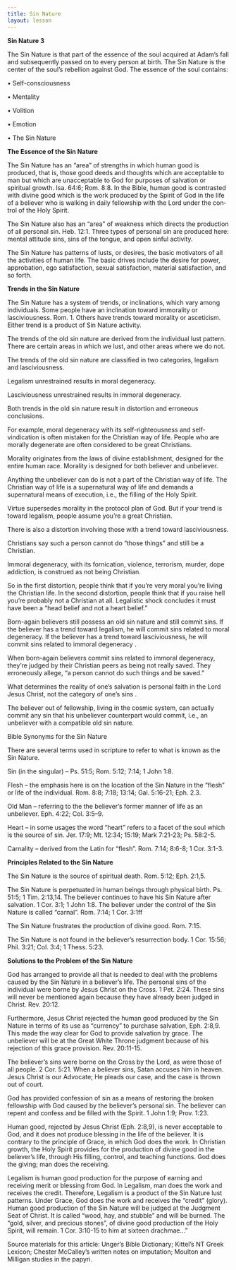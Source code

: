 ```yaml
---
title: Sin Nature
layout: lesson
---
```



**Sin Nature 3**

The Sin Nature is that part of the essence of the soul acquired at
Adam’s fall and subsequently passed on to every person at birth. The Sin
Nature is the center of the soul’s rebellion against God. The essence of
the soul contains:

• Self-consciousness

• Mentality

• Volition

• Emotion

• The Sin Nature

**The Essence of the Sin Nature**

The Sin Nature has an “area” of strengths in which human good is
produced, that is, those good deeds and thoughts which are ac­ceptable
to man but which are unacceptable to God for purposes of salvation or
spiritual growth. Isa. 64:6; Rom. 8:8. In the Bible, human good is
contrasted with divine good which is the work produced by the Spirit of
God in the life of a believer who is walking in daily fellowship with
the Lord under the con­trol of the Holy Spirit.

The Sin Nature also has an “area” of weakness which directs the
production of all personal sin. Heb. 12:1. Three types of per­sonal sin
are produced here: mental attitude sins, sins of the tongue, and open
sinful activ­ity.

The Sin Nature has patterns of lusts, or de­sires, the basic motivators
of all the activities of human life. The basic drives include the desire
for power, approbation, ego satisfac­tion, sexual satisfaction, material
satisfaction, and so forth.

**Trends in the Sin Nature**

The Sin Nature has a system of trends, or inclinations, which vary among
individuals. Some people have an inclination toward im­morality or
lasciviousness. Rom. 1. Others have trends toward morality or
asceticism. Either trend is a product of Sin Nature activ­ity.

The trends of the old sin nature are derived from the individual lust
pattern. There are cer­tain areas in which we lust, and other areas
where we do not.

The trends of the old sin nature are classi­fied in two categories,
legalism and lascivi­ousness.

Legalism unrestrained results in moral de­generacy.

Lasciviousness unrestrained results in im­moral degeneracy.

Both trends in the old sin nature result in distortion and erroneous
conclusions.

For example, moral degeneracy with its self-righteousness and
self-vindication is often mistaken for the Christian way of life. People
who are morally degenerate are often consid­ered to be great Christians.

Morality originates from the laws of divine establishment, designed for
the entire human race. Morality is designed for both believer and
unbeliever.

Anything the unbeliever can do is not a part of the Christian way of
life. The Christian way of life is a supernatural way of life and
demands a supernatural means of exe­cution, i.e., the filling of the
Holy Spirit.

Virtue supersedes morality in the protocol plan of God. But if your
trend is toward legal­ism, people assume you’re a great Christian.

There is also a distortion involving those with a trend toward
lasciviousness.

Christians say such a person cannot do “those things” and still be a
Christian.

Immoral degeneracy, with its fornication, violence, terrorism, murder,
dope addiction, is construed as not being Christian.

So in the first distortion, people think that if you’re very moral
you’re living the Christian life. In the second distortion, people think
that if you raise hell you’re probably not a Christian at all.
Legalistic shock concludes it must have been a “head belief and not a
heart belief.”

Born-again believers still possess an old sin nature and still commit
sins. If the be­liever has a trend toward legalism, he will commit sins
related to moral degeneracy. If the believer has a trend toward
lasciviousness, he will commit sins related to immoral degen­eracy .

When born-again believers commit sins re­lated to immoral degeneracy,
they’re judged by their Christian peers as being not really saved. They
erroneously allege, “a person cannot do such things and be saved.”

What determines the reality of one’s salva­tion is personal faith in the
Lord Jesus Christ, not the category of one’s sins .

The believer out of fellowship, living in the cosmic system, can
actually commit any sin that his unbeliever counterpart would commit,
i.e., an unbeliever with a compatible old sin nature.

Bible Synonyms for the Sin Nature

There are several terms used in scripture to refer to what is known as
the Sin Nature.

Sin (in the singular) – Ps. 51:5; Rom. 5:12; 7:14; 1 John 1:8.

Flesh – the emphasis here is on the location of the Sin Nature in the
“flesh” or life of the individual. Rom. 8:8; 7:18; 13:14; Gal. 5:16-21;
Eph. 2.3.

Old Man – referring to the the believer’s for­mer manner of life as an
unbeliever. Eph. 4:22; Col.   3:5–9.

Heart – in some usages the word “heart” refers to a facet of the soul
which is the source of sin. Jer. 17:9; Mt. 12:34; 15:19; Mark 7:21-23;
Ps. 58:2-5.

Carnality – derived from the Latin for “flesh”. Rom. 7:14; 8:6-8; 1 Cor.
3:1-3.

**Principles Related to the Sin Nature**

The Sin Nature is the source of spiritual death. Rom. 5:12; Eph. 2:1,5.

The Sin Nature is perpetuated in human beings through physical birth.
Ps. 51:5; 1 Tim. 2:13,14. The believer continues to have his Sin Nature
after salvation. 1 Cor. 3:1; 1 John 1:8. The believer under the con­trol
of the Sin Nature is called “carnal”. Rom. 7:14; 1 Cor. 3:1ff

The Sin Nature frustrates the production of divine good. Rom. 7:15.

The Sin Nature is not found in the believ­er’s resurrection body. 1 Cor.
15:56; Phil. 3:21; Col. 3:4; 1 Thess. 5:23.

**Solutions to the Problem of the Sin Nature**

God has arranged to provide all that is needed to deal with the problems
caused by the Sin Nature in a believer’s life. The per­sonal sins of the
individual were borne by Jesus Christ on the Cross. 1 Pet. 2:24. These
sins will never be mentioned again because they have already been judged
in Christ. Rev. 20:12.

Furthermore, Jesus Christ rejected the hu­man good produced by the Sin
Nature in terms of its use as “currency” to purchase salvation, Eph.
2:8,9. This made the way clear for God to provide salvation by grace.
The unbeliever will be at the Great White Throne judgment because of his
rejection of this grace provi­sion. Rev. 20:11-15.

The believer’s sins were borne on the Cross by the Lord, as were those
of all people. 2 Cor. 5:21. When a believer sins, Satan ac­cuses him in
heaven. Jesus Christ is our Advocate; He pleads our case, and the case
is thrown out of court.

God has provided confession of sin as a means of restoring the broken
fellowship with God caused by the believer’s personal sin. The believer
can repent and confess and be filled with the Spirit. 1 John 1:9;
Prov. 1:23.

Human good, rejected by Jesus Christ (Eph. 2:8,9), is never acceptable
to God, and it does not produce blessing in the life of the be­liever.
It is contrary to the principle of Grace, in which God does the work. In
Christian growth, the Holy Spirit provides for the pro­duction of divine
good in the believer’s life, through His filling, control, and teaching
functions. God does the giving; man does the receiving.

Legalism is human good production for the purpose of earning and
receiving merit or blessing from God. In Legalism, man does the work and
receives the credit. Therefore, Legalism is a product of the Sin Nature
lust patterns. Under Grace, God does the work and receives the “credit”
(glory). Human good production of the Sin Nature will be judged at the
Judgment Seat of Christ. It is called “wood, hay, and stubble” and will
be burned. The “gold, sil­ver, and precious stones”, of divine good
production of the Holy Spirit, will remain. 1 Cor. 3:10-15 to him at
sixteen drachmae…”

Source materials for this article: Unger’s Bible Dictionary; Kittel’s NT
Greek Lexicon; Chester McCalley’s written notes on imputation; Moulton
and Milligan studies in the papyri.

